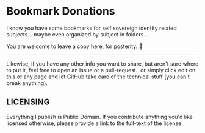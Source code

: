 # Bookmark Donations

I know you have some bookmarks for self sovereign identity related subjects... maybe even organized by subject in folders...

You are welcome to leave a copy here, for posterity. :bow:

---

Likewise, if you have any other info you want to share, but aren't sure where to put it, feel free to open an issue or a pull-request.. or simply click edit on this or any page and let GitHub take care of the technical stuff (you can't break anything).


## LICENSING

Everything I publish is Public Domain. If you contribute anything you'd like licensed otherwise, please provide a link to the full-text of the license

